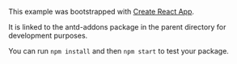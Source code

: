 This example was bootstrapped with [Create React App](https://github.com/facebook/create-react-app).

It is linked to the antd-addons package in the parent directory for development purposes.

You can run `npm install` and then `npm start` to test your package.
